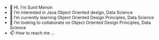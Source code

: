 - 👋 Hi, I’m Sunil Menon
- 👀 I’m interested in Java Object Oriented design, Data Science
- 🌱 I’m currently learning Object Oriented Design Principles, Data Science
- 💞️ I’m looking to collaborate on Object Oriented Design Principles, Data Science
- 📫 How to reach me ...

<!---
sunmenon03/sunmenon03 is a ✨ special ✨ repository because its `README.md` (this file) appears on your GitHub profile.
You can click the Preview link to take a look at your changes.
--->
